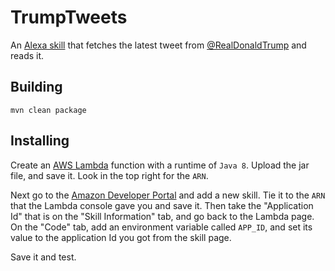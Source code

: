 # TrumpTweets

An [Alexa skill](https://www.amazon.com/b?ie=UTF8&node=13727921011) that fetches the latest 
tweet from [@RealDonaldTrump](https://twitter.com/RealDonaldTrump) and reads it.

## Building

```
mvn clean package
```

## Installing

Create an [AWS Lambda](https://aws.amazon.com/lambda/) function with a runtime of `Java 8`. 
Upload the jar file, and save it. Look in the top right for the `ARN`.

Next go to the [Amazon Developer Portal](https://developer.amazon.com/edw/home.html#/) and
add a new skill. Tie it to the `ARN` that the Lambda console gave you and save it. Then take
the "Application Id" that is on the "Skill Information" tab, and go back to the Lambda page. On the 
"Code" tab, add an environment variable called `APP_ID`, and set its value to the application Id
you got from the skill page.

Save it and test.


